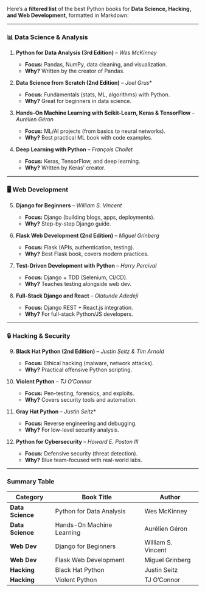 Here’s a **filtered list** of the best Python books for **Data Science, Hacking, and Web Development**, formatted in Markdown:  

---

### **📊 Data Science & Analysis**  

1. **Python for Data Analysis (3rd Edition)** – *Wes McKinney*  
   - **Focus:** Pandas, NumPy, data cleaning, and visualization.  
   - **Why?** Written by the creator of Pandas.  

2. **Data Science from Scratch (2nd Edition)** – *Joel Grus**  
   - **Focus:** Fundamentals (stats, ML, algorithms) with Python.  
   - **Why?** Great for beginners in data science.  

3. **Hands-On Machine Learning with Scikit-Learn, Keras & TensorFlow** – *Aurélien Géron*  
   - **Focus:** ML/AI projects (from basics to neural networks).  
   - **Why?** Best practical ML book with code examples.  

4. **Deep Learning with Python** – *François Chollet*  
   - **Focus:** Keras, TensorFlow, and deep learning.  
   - **Why?** Written by Keras' creator.  

---

### **🖥️ Web Development**  

5. **Django for Beginners** – *William S. Vincent*  
   - **Focus:** Django (building blogs, apps, deployments).  
   - **Why?** Step-by-step Django guide.  

6. **Flask Web Development (2nd Edition)** – *Miguel Grinberg*  
   - **Focus:** Flask (APIs, authentication, testing).  
   - **Why?** Best Flask book, covers modern practices.  

7. **Test-Driven Development with Python** – *Harry Percival*  
   - **Focus:** Django + TDD (Selenium, CI/CD).  
   - **Why?** Teaches testing alongside web dev.  

8. **Full-Stack Django and React** – *Olatunde Adedeji*  
   - **Focus:** Django REST + React.js integration.  
   - **Why?** For full-stack Python/JS developers.  

---

### **🔒 Hacking & Security**  

9. **Black Hat Python (2nd Edition)** – *Justin Seitz & Tim Arnold*  
   - **Focus:** Ethical hacking (malware, network attacks).  
   - **Why?** Practical offensive Python scripting.  

10. **Violent Python** – *TJ O’Connor*  
    - **Focus:** Pen-testing, forensics, and exploits.  
    - **Why?** Covers security tools and automation.  

11. **Gray Hat Python** – *Justin Seitz**  
    - **Focus:** Reverse engineering and debugging.  
    - **Why?** For low-level security analysis.  

12. **Python for Cybersecurity** – *Howard E. Poston III*  
    - **Focus:** Defensive security (threat detection).  
    - **Why?** Blue team-focused with real-world labs.  

---

### **Summary Table**  

| Category       | Book Title                                   | Author               |
|----------------|---------------------------------------------|----------------------|
| **Data Science** | Python for Data Analysis                 | Wes McKinney         |
| **Data Science** | Hands-On Machine Learning               | Aurélien Géron       |
| **Web Dev**     | Django for Beginners                    | William S. Vincent   |
| **Web Dev**     | Flask Web Development                   | Miguel Grinberg      |
| **Hacking**     | Black Hat Python                        | Justin Seitz         |
| **Hacking**     | Violent Python                          | TJ O’Connor          |

